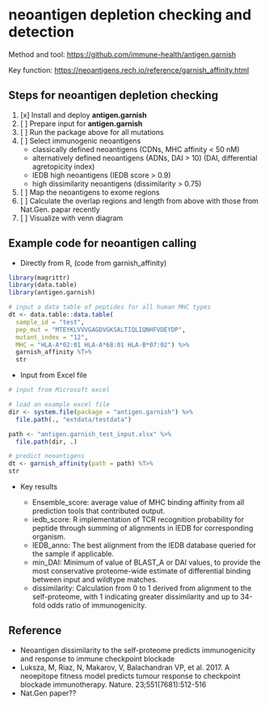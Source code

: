# neoantigen depletion checking and detection

Method and tool: https://github.com/immune-health/antigen.garnish

Key function: <https://neoantigens.rech.io/reference/garnish_affinity.html>


## Steps for neoantigen depletion checking

1. [x] Install and deploy **antigen.garnish**
2. [ ] Prepare input for **antigen.garnish**
3. [ ] Run the package above for all mutations
4. [ ] Select immunogenic neoantigens
    - classically defined neoantigens (CDNs, MHC affinity < 50 nM)
    - alternatively defined neoantigens (ADNs, DAI > 10) (DAI, differential agretopicity index)
    - IEDB high neoantigens (IEDB score > 0.9)
    - high dissimilarity neoantigens (dissimilarity > 0.75)
5. [ ] Map the neoantigens to exome regions
6. [ ] Calculate the overlap regions and length from above with those from Nat.Gen. papar recently
7. [ ] Visualize with venn diagram

## Example code for neoantigen calling

- Directly from R, (code from garnish_affinity)


```r
library(magrittr)
library(data.table)
library(antigen.garnish)

# input a data table of peptides for all human MHC types
dt <- data.table::data.table(
  sample_id = "test",
  pep_mut = "MTEYKLVVVGAGDVGKSALTIQLIQNHFVDEYDP",
  mutant_index = "12",
  MHC = "HLA-A*02:01 HLA-A*68:01 HLA-B*07:02") %>%
  garnish_affinity %T>%
  str
```

- Input from Excel file

```r
# input from Microsoft excel

# load an example excel file
dir <- system.file(package = "antigen.garnish") %>%
  file.path(., "extdata/testdata")

path <- "antigen.garnish_test_input.xlsx" %>%
  file.path(dir, .)

# predict neoantigens
dt <- garnish_affinity(path = path) %T>%
str
```


- Key results

  - Ensemble_score: average value of MHC binding affinity from all prediction tools that contributed output.
  - iedb_score: R implementation of TCR recognition probability for peptide through summing of alignments in IEDB for corresponding organism.
  - IEDB_anno: The best alignment from the IEDB database queried for the sample if applicable.
  - min_DAI: Minimum of value of BLAST_A or DAI values, to provide the most conservative proteome-wide estimate of differential binding between input and wildtype matches.
  - dissimilarity: Calculation from 0 to 1 derived from alignment to the self-proteome, with 1 indicating greater dissimilarity and up to 34-fold odds ratio of immunogenicity.

## Reference 

- Neoantigen dissimilarity to the self-proteome predicts immunogenicity and response to immune checkpoint blockade
- Luksza, M, Riaz, N, Makarov, V, Balachandran VP, et al. 2017. A neoepitope fitness model predicts tumour response to checkpoint blockade immunotherapy. Nature. 23;551(7681):512-516
- Nat.Gen paper??

